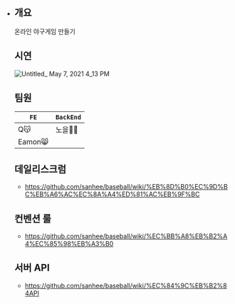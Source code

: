 - ## 개요
  온라인 야구게임 만들기


  ## 시연
  ![Untitled_ May 7, 2021 4_13 PM](https://user-images.githubusercontent.com/71962505/117412133-5fd4f080-af4f-11eb-8a40-8ce6b8bb16da.gif)


  ## 팀원
  | `FE`   | `BackEnd` |
  | ------ | --------- |
  | Q😽     | 노을🤷‍♂️    |
  | Eamon😸 |           |


  ## 데일리스크럼
  - https://github.com/sanhee/baseball/wiki/%EB%8D%B0%EC%9D%BC%EB%A6%AC%EC%8A%A4%ED%81%AC%EB%9F%BC

  ## 컨벤션 룰
  - https://github.com/sanhee/baseball/wiki/%EC%BB%A8%EB%B2%A4%EC%85%98%EB%A3%B0

  ## 서버 API
  - https://github.com/sanhee/baseball/wiki/%EC%84%9C%EB%B2%84API